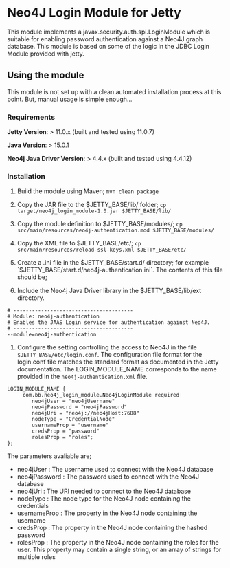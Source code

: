 # Neo4J Login Module for Jetty

This module implements a javax.security.auth.spi.LoginModule which is suitable for enabling
password authentication against a Neo4J graph database. This module is based on some of the 
logic in the JDBC Login Module provided with jetty.

## Using the module
This module is not set up with a clean automated installation process at this point.  But, manual usage is simple enough...

### Requirements
**Jetty Version**: > 11.0.x (built and tested using 11.0.7)

**Java Version**: > 15.0.1

**Neo4j Java Driver Version**: > 4.4.x (built and tested using 4.4.12)

### Installation
1. Build the module using Maven; `mvn clean package`

1. Copy the JAR file to the $JETTY_BASE/lib/ folder; `cp target/neo4j_login_module-1.0.jar $JETTY_BASE/lib/`

1. Copy the module definition to $JETTY_BASE/modules/; `cp src/main/resources/neo4j-authentication.mod $JETTY_BASE/modules/`

1. Copy the XML file to $JETTY_BASE/etc/; `cp src/main/resources/reload-ssl-keys.xml $JETTY_BASE/etc/`

1. Create a .ini file in the $JETTY_BASE/start.d/ directory; for example `$JETTY_BASE/start.d/neo4j-authentication.ini`.  The contents of this file should be;

1. Include the Neo4j Java Driver library in the $JETTY_BASE/lib/ext directory. 

```
# --------------------------------------- 
# Module: neo4j-authentication
# Enables the JAAS Login service for authentication against Neo4J. 
# --------------------------------------- 
--module=neo4j-authentication
```

1. Configure the setting controlling the access to Neo4J in the file `$JETTY_BASE/etc/login.conf`. The configuration file format for the login.conf file matches the standard format as documented in the Jetty documentation. The LOGIN_MODULE_NAME corresponds to the name provided in the `neo4j-authentication.xml` file. 

```
LOGIN_MODULE_NAME {
     com.bb.neo4j_login_module.Neo4jLoginModule required
        neo4jUser = "neo4jUsername"
        neo4jPassword = "neo4jPassword"
        neo4jUri = "neo4j://neo4jHost:7688"
        nodeType = "CredentialNode"
        usernameProp = "username"
        credsProp = "password"
        rolesProp = "roles";
};
```
 The parameters avaliable are;
   * neo4jUser : The username used to connect with the Neo4J database
   * neo4jPassword : The password used to connect with the Neo4J database
   * neo4jUri : The URI needed to connect to the Neo4J database
   * nodeType : The node type for the Neo4J node containing the credentials
   * usernameProp : The property in the Neo4J node containing the username
   * credsProp : The property in the Neo4J node containing the hashed password
   * rolesProp  : The property in the Neo4J node containing the roles for the user. This property may contain a single string, or an array of strings for multiple roles
   
   

